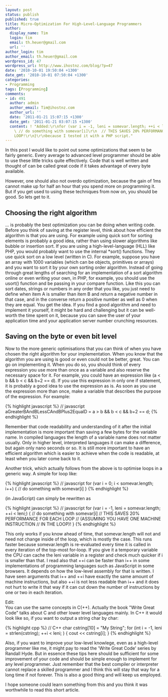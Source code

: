 ```yaml
---
layout: post
status: publish
published: true
title: Micro-Optimization For High-Level-Language Programmers
author:
  display_name: Tim
  login: tim
  email: th.heuer@gmail.com
  url: ''
author_login: tim
author_email: th.heuer@gmail.com
wordpress_id: 47
wordpress_url: http://www.ihostnz.com/blog/?p=47
date: '2010-10-01 19:50:04 +1300'
date_gmt: '2010-10-01 07:50:04 +1300'
categories:
- Programming
tags: [Programming]
comments:
- id: 491
  author: admin
  author_email: Tim@ihostnz.com
  author_url: ''
  date: '2011-01-21 15:07:15 +1300'
  date_gmt: '2011-01-21 03:07:15 +1300'
  content: ! "Added:\r\nfor (var i = -1, leni = somevar.length; ++i < leni;) {\r\n
    \ // do something with somevar[i]\r\n  // THIS SAVES 20% PERFORMANCE FOR EACH
    LOOP!\r\n}\r\nbecause I tested it with a PHP script."
---
```

<p>In this post I would like to point out some optimizations that seem to be fairly generic. Every average to advanced level programmer should be able to use these little tricks quite effectively. Code that is well written and thought of can be called great code if it takes advantage of every byte available.</p>

<p>However, one should also not overdo optimization, because the gain of 1ms cannot make up for half an hour that you spend more on programming it. But if you get used to using these techniques from now on, you should be good. So lets get to it.</p>
<h2>Choosing the right algorithm</h2>
<p>... is probably the best optimization you can be doing when writing code. Before you think of saving at the register level, think about how efficient the algorithm is that you are using. For example using quick sort for sorting elements is probably a good idea, rather than using slower algorithms like bubble or insertion sort. If you are using a high-level-language (HLL) like PHP, you would probably want to use the internal *sort() functions. They use quick sort on a low level (written in C). For example, suppose you have an array with 1000 variables (which can be objects, primitives or arrays) and you want to sort it by your own sorting order algorithm. Instead of going through great lengths of searching for an implementation of a sort algorithm online or even writing your own, in PHP, for example, you should use the usort() function and be passing in your compare function. Like this you can sort dates, strings or numbers in any order that you like, you just need to define when item A is smaller than item B and return a negative number in that case, and in the converse return a positive number as well as 0 when they are equal. You get the idea. If you find a good algorithm and need to implement it yourself, it might be hard and challenging but it can be well-worth the time spent on it, because you can save the user of your application time and your application server number crunching resources.</p>
<h2>Saving on the byte or even bit level</h2>
<p>Now to the more generic optimisations that you can think of when you have chosen the right algorithm for your implementation. When you know that the algorithm you are using is good or even could not be better, great. You can go on implementing it. When you do so, you should think of every expression you use more than once as a variable and also reserve the necessary space for it. For example, you could have an expression like (a &lt; b &amp;&amp; b &lt; c &amp;&amp; b+2 == d). If you use this expression in only one if statement, it is probably a good idea to use the expression as is. As soon as you use the expression more than once, make a variable that describes the purpose of the expression. For example:</p>
{% highlight javascript %}
// javascript
aGreaterBAndBLessCAndBPlus2EqualD = a > b && b < c && b+2 == d;
{% endhighlight %}
<p>Remember that code readability and understanding of it after the initial implementation is more important than saving a few bytes for the variable name. In compiled languages the length of a variable name does not matter usually. Only in higher level, interpreted languages it can make a difference, but again only nano seconds or so. It is still more important to have an efficient algorithm which is easier to achieve when the code is readable, at least when you later come back to it.</p>
<p>Another trick, which actually follows from the above is to optimise loops in a generic way. A simple for loop like:</p>
{% highlight javascript %}
// javascript
for (var i = 0; i < somevar.length; i++) {
  // do something with somevar[i]
}
{% endhighlight %}
<p>(in JavaScript) can simply be rewritten as</p>
{% highlight javascript %}
// javascript
for (var i = -1, leni = somevar.length; ++i < leni;) {
  // do something with somevar[i]
  // THIS SAVES 20% PERFORMANCE FOR EACH LOOP
  // (ASSUMING YOU HAVE ONE MACHINE INSTRUCTION
  // IN THE LOOP)!
}
{% endhighlight %}
<p>This only works if you know ahead of time, that somevar.length will not and need not change inside of the loop, which is mostly the case. This runs faster because somevar.length is re-evaluated every time it is called in every iteration of the top-most for-loop. If you give it a temporary variable the CPU can cache the leni variable in a register and check much quicker if i is smaller than that. I read also that ++i can be faster than i++ in some implementations of programming languages such as JavaScript in some browsers. It depends on how the low-level assembly for that is written. I have seen arguments that i++ and ++i have exactly the same amount of machine instructions, but also ++i is not less readable than i++ and it does not hurt to write it that way if it can cut down the number of instructions by one or two in each iteration.</p>
<p>Edit:<br />
You can use the same concepts in C(++). Actually the book "Write Great Code" talks about C and other lower level languages mainly. In C++ it would look like so, if you want to output a string char by char:</p>
{% highlight cpp %}
// C++
char cstring[10] = "My String";
for (int i = -1, leni = strlen(cstring); ++i < leni; ) {
  cout << cstring[i];
}
{% endhighlight %}
<p>Also, if you want to improve your low-level knowlege, even as a high-level programmer like me, it might pay to read the 'Write Great Code' series by Randall Hyde. But in essence these tips here should be sufficient for some improvement of your code and should be simple enough to implement for any level programmer. Just remember that the best compiler or interpreter cannot replace a skilled programmer and I think this will stay that way for a long time if not forever. This is also a good thing and will keep us employed.</p>
<p>I hope someone could learn something from this and you think it was worthwhile to read this short article.</p>
